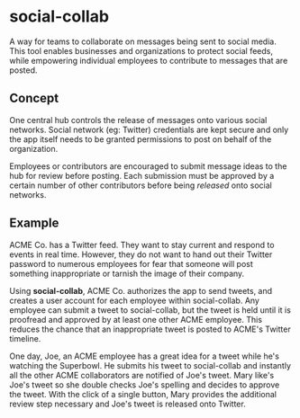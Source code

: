 # social-collab
A way for teams to collaborate on messages being sent to social media. This tool enables businesses and organizations to protect
social feeds, while empowering individual employees to contribute to messages that are posted.

## Concept
One central hub controls the release of messages onto various social networks. Social network (eg: Twitter) credentials are
kept secure and only the app itself needs to be granted permissions to post on behalf of the organization.

Employees or contributors are encouraged to submit message ideas to the hub for review before posting. Each submission must
be approved by a certain number of other contributors before being *released* onto social networks.

## Example
ACME Co. has a Twitter feed. They want to stay current and respond to events in real time. However, they do not want to hand out their
Twitter password to numerous employees for fear that someone will post something inappropriate or tarnish the image of their company.

Using **social-collab**, ACME Co. authorizes the app to send tweets, and creates a user account for each employee within social-collab.
Any employee can submit a tweet to social-collab, but the tweet is held until it is proofread and approved by at least one other ACME
employee. This reduces the chance that an inappropriate tweet is posted to ACME's Twitter timeline.

One day, Joe, an ACME employee has a great idea for a tweet while he's watching the Superbowl. He submits his tweet to social-collab
and instantly all the other ACME collaborators are notified of Joe's tweet. Mary like's Joe's tweet so she double checks Joe's spelling
and decides to approve the tweet. With the click of a single button, Mary provides the additional review step necessary and Joe's tweet
is released onto Twitter.
